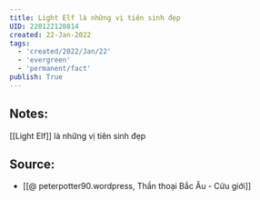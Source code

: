 ```yaml
---
title: Light Elf là những vị tiên sinh đẹp
UID: 220122120814
created: 22-Jan-2022
tags:
  - 'created/2022/Jan/22'
  - 'evergreen'
  - 'permanent/fact'
publish: True
---
```

## Notes:
[[Light Elf]] là những vị tiên sinh đẹp

## Source:
- [[@ peterpotter90.wordpress, Thần thoại Bắc Âu - Cửu giới]]


